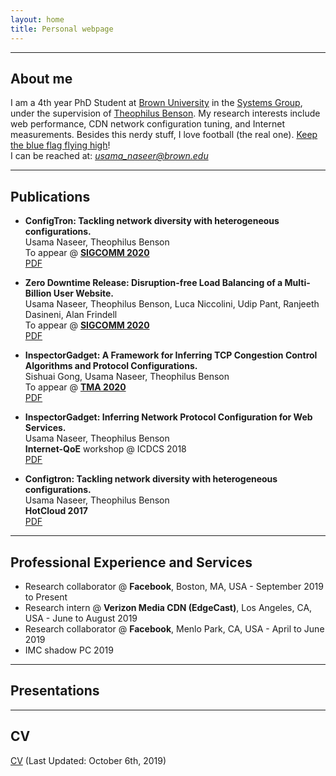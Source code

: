 ```yaml
---
layout: home
title: Personal webpage
---
```


___
## About me

I am a 4th year PhD Student at [Brown University](http://cs.brown.edu/) in the [Systems Group](https://systems.cs.brown.edu/), under the supervision of [Theophilus Benson](http://cs.brown.edu/~tab/). My research interests include web performance, CDN network configuration tuning, and Internet measurements. Besides this nerdy stuff, I love football (the real one). [Keep the blue flag flying high](https://www.uefa.com/uefachampionsleague/match/2007693--bayern-vs-chelsea/)!  
I can be reached at: *usama_naseer@brown.edu*

___
## Publications

- **ConfigTron: Tackling network diversity with heterogeneous configurations.**  
Usama Naseer, Theophilus Benson  
To appear @ [**SIGCOMM 2020**](https://conferences.sigcomm.org/sigcomm/2020/)  
[PDF](#)  

- **Zero Downtime Release: Disruption-free Load Balancing of a Multi-Billion User Website.**  
Usama Naseer, Theophilus Benson, Luca Niccolini, Udip Pant, Ranjeeth Dasineni, Alan Frindell  
To appear @ [**SIGCOMM 2020**](https://conferences.sigcomm.org/sigcomm/2020/)  
[PDF](#)  

- **InspectorGadget: A Framework for Inferring TCP Congestion Control Algorithms and Protocol Configurations.**  
Sishuai Gong, Usama Naseer, Theophilus Benson  
To appear @ [**TMA 2020**](https://tma.ifip.org/2020/main-conference/)  
[PDF](#)  

- **InspectorGadget: Inferring Network Protocol Configuration for Web Services.**  
Usama Naseer, Theophilus Benson  
**Internet-QoE** workshop @ ICDCS 2018  
[PDF](https://ieeexplore.ieee.org/abstract/document/8416446/)  

- **Configtron: Tackling network diversity with heterogeneous configurations.**  
Usama Naseer, Theophilus Benson  
**HotCloud 2017**  
[PDF](https://www.usenix.org/system/files/conference/hotcloud17/hotcloud17-paper-naseer.pdf)  

___
## Professional Experience and Services
- Research collaborator @ **Facebook**, Boston, MA, USA - September 2019 to Present  
- Research intern @ **Verizon Media CDN (EdgeCast)**, Los Angeles, CA, USA - June to August 2019  
- Research collaborator @ **Facebook**, Menlo Park, CA, USA - April to June 2019  
- IMC shadow PC 2019  

___
## Presentations

___
## CV
[CV](assets/resume-updated.pdf) (Last Updated: October 6th, 2019)

